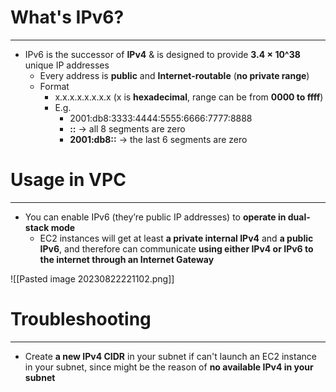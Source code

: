 # What's IPv6?
---

* IPv6 is the successor of **IPv4** & is designed to provide **3.4 × 10^38** unique IP addresses
	* Every address is **public** and **Internet-routable** (**no private range**)
	* Format
		* x.x.x.x.x.x.x.x (x is **hexadecimal**, range can be from **0000 to ffff**)
		* E.g.
			* 2001:db8:3333:4444:5555:6666:7777:8888
			* **::** -> all 8 segments are zero
			* **2001:db8::** -> the last 6 segments are zero

# Usage in VPC
---

* You can enable IPv6 (they’re public IP addresses) to **operate in dual-stack mode**
	* EC2 instances will get at least **a private internal IPv4** and **a public IPv6**, and therefore can communicate **using either IPv4 or IPv6 to the internet through an Internet Gateway**

![[Pasted image 20230822221102.png]]

# Troubleshooting
---

* Create **a new IPv4 CIDR** in your subnet if can't launch an EC2 instance in your subnet, since might be the reason of **no available IPv4 in your subnet**